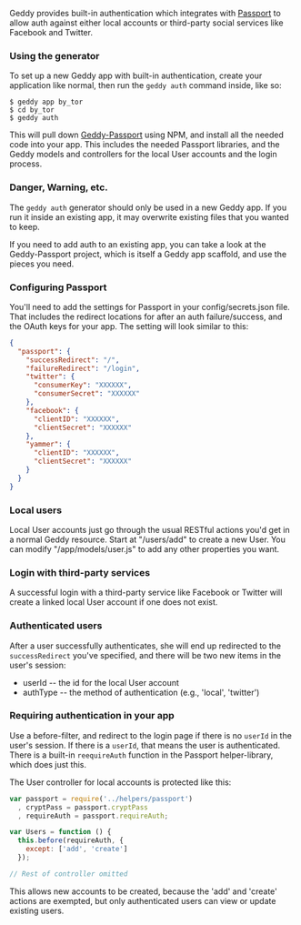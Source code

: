Geddy provides built-in authentication which integrates with
[Passport](http://passportjs.org/) to allow auth against either local accounts
or third-party social services like Facebook and Twitter.

### Using the generator

To set up a new Geddy app with built-in authentication, create your application
like normal, then run the `geddy auth` command inside, like so:

```
$ geddy app by_tor
$ cd by_tor
$ geddy auth
```

This will pull down [Geddy-Passport](https://github.com/mde/geddy-passport)
using NPM, and install all the needed code into your app. This includes the
needed Passport libraries, and the Geddy models and controllers for the local
User accounts and the login process.

### Danger, Warning, etc.

The `geddy auth` generator should only be used in a new Geddy app. If you
run it inside an existing app, it may overwrite existing files that you wanted
to keep.

If you need to add auth to an existing app, you can take a look at the
Geddy-Passport project, which is itself a Geddy app scaffold, and use the pieces
you need.

### Configuring Passport

You'll need to add the settings for Passport in your config/secrets.json file.
That includes the redirect locations for after an auth failure/success, and the
OAuth keys for your app. The setting will look similar to this: 
```json
{
  "passport": {
    "successRedirect": "/",
    "failureRedirect": "/login",
    "twitter": {
      "consumerKey": "XXXXXX",
      "consumerSecret": "XXXXXX"
    },
    "facebook": {
      "clientID": "XXXXXX",
      "clientSecret": "XXXXXX"
    },
    "yammer": {
      "clientID": "XXXXXX",
      "clientSecret": "XXXXXX"
    }
  }
}
```

### Local users

Local User accounts just go through the usual RESTful actions you'd get in a
normal Geddy resource. Start at "/users/add" to create a new User. You can
modify "/app/models/user.js" to add any other properties you want.

### Login with third-party services

A successful login with a third-party service like Facebook or Twitter will
create a linked local User account if one does not exist.

### Authenticated users

After a user successfully authenticates, she will end up redirected to the
`successRedirect` you've specified, and there will be two new items in the
user's session:

 * userId -- the id for the local User account
 * authType -- the method of authentication (e.g., 'local', 'twitter')

### Requiring authentication in your app

Use a before-filter, and redirect to the login page if there is no `userId` in
the user's session. If there is a `userId`, that means the user is
authenticated. There is a built-in `reequireAuth` function in the Passport
helper-library, which does just this.

The User controller for local accounts is protected like this:

```javascript
var passport = require('../helpers/passport')
  , cryptPass = passport.cryptPass
  , requireAuth = passport.requireAuth;

var Users = function () {
  this.before(requireAuth, {
    except: ['add', 'create']
  });

// Rest of controller omitted
```

This allows new accounts to be created, because the 'add' and 'create' actions
are exempted, but only authenticated users can view or update existing users.

